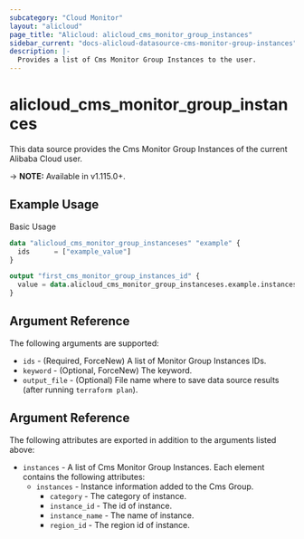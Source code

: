 ```yaml
---
subcategory: "Cloud Monitor"
layout: "alicloud"
page_title: "Alicloud: alicloud_cms_monitor_group_instances"
sidebar_current: "docs-alicloud-datasource-cms-monitor-group-instances"
description: |-
  Provides a list of Cms Monitor Group Instances to the user.
---
```


# alicloud\_cms\_monitor\_group\_instances

This data source provides the Cms Monitor Group Instances of the current Alibaba Cloud user.

-> **NOTE:** Available in v1.115.0+.

## Example Usage

Basic Usage

```terraform
data "alicloud_cms_monitor_group_instanceses" "example" {
  ids      = ["example_value"]
}

output "first_cms_monitor_group_instances_id" {
  value = data.alicloud_cms_monitor_group_instanceses.example.instanceses.0.instances
}
```

## Argument Reference

The following arguments are supported:

* `ids` - (Required, ForceNew) A list of Monitor Group Instances IDs.
* `keyword` - (Optional, ForceNew) The keyword.
* `output_file` - (Optional) File name where to save data source results (after running `terraform plan`).

## Argument Reference

The following attributes are exported in addition to the arguments listed above:

* `instances` - A list of Cms Monitor Group Instances. Each element contains the following attributes:
    * `instances` - Instance information added to the Cms Group.
        * `category` - The category of instance.
        * `instance_id` - The id of instance.
        * `instance_name` - The name of instance.
        * `region_id` - The region id of instance.